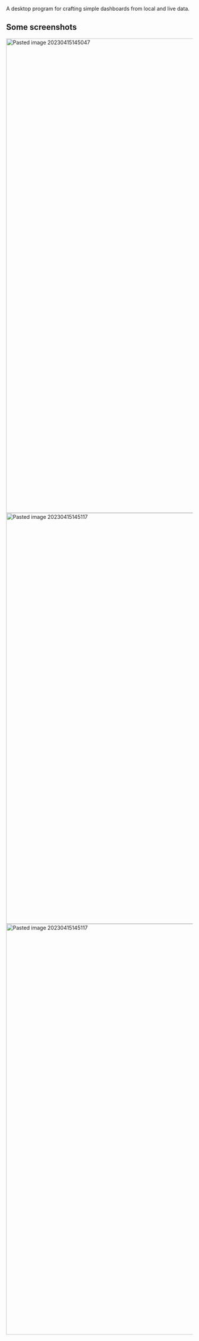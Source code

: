 A desktop program for crafting simple dashboards from local and live data.

## Some screenshots
<img width="1276" alt="Pasted image 20230415145047" src="https://github.com/MemeSlayer27/DataDashboard/assets/58660436/69a0b6dd-198c-4c70-82c0-0858eb1d922c">
<img width="1105" alt="Pasted image 20230415145117" src="https://github.com/MemeSlayer27/DataDashboard/assets/58660436/f59b2a44-fb1c-4f33-8903-f9045816ac36">
<img width="1105" alt="Pasted image 20230415145117" src="https://github.com/MemeSlayer27/DataDashboard/assets/58660436/2b2bdb13-42ef-4e87-8de6-d1744b85f0ea">
